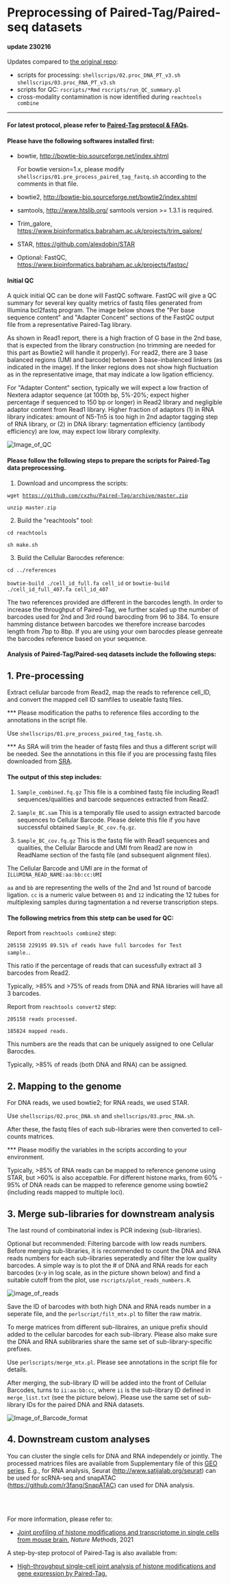 # Preprocessing of Paired-Tag/Paired-seq datasets

#### update 230216
Updates compared to [the original repo](https://github.com/cxzhu/Paired-Tag):
- scripts for processing: 
   <code>shellscrips/02.proc_DNA_PT_v3.sh</code> 
   <code>shellscrips/03.proc_RNA_PT_v3.sh</code> 
- scripts for QC: 
   <code>rscripts/\*Rmd</code>
   <code>rscripts/run_QC_summary.pl</code>
- cross-modality contamination is now identified during <code>reachtools combine</code> 

***

#### For latest protocol, please refer to [Paired-Tag protocol & FAQs](https://github.com/cxzhu/Paired-Tag/tree/master/protocol).

#### Please have the following softwares installed first:

- bowtie, http://bowtie-bio.sourceforge.net/index.shtml
   
   For bowtie version=1.x, please modify <code>shellscrips/01.pre_process_paired_tag_fastq.sh</code> according to the comments in that file.

- bowtie2, http://bowtie-bio.sourceforge.net/bowtie2/index.shtml
- samtools, http://www.htslib.org/
   samtools version >= 1.3.1 is required.

- Trim_galore, https://www.bioinformatics.babraham.ac.uk/projects/trim_galore/

- STAR, https://github.com/alexdobin/STAR

- Optional: FastQC, https://www.bioinformatics.babraham.ac.uk/projects/fastqc/


#### Initial QC
A quick initial QC can be done will FastQC software. FastQC will give a QC summary for several key quality metrics of fastq files generated from Illumina bcl2fastq program. The image below shows the "Per base sequence content" and "Adapter Concent" sections of the FastQC output file from a representative Paired-Tag library. 

As shown in Read1 report, there is a high fraction of G base in the 2nd base, that is expected from the library construction (no trimming are needed for this part as Bowtie2 will handle it properly). For read2, there are 3 base balanced regions (UMI and barcode) between 3 base-inbalenced linkers (as indicated in the image). If the linker regions does not show high fluctuation as in the representative image, that may indicate a low ligation efficiency.

For "Adapter Content" section, typically we will expect a low fraction of Nextera adaptor sequence (at 100th bp, 5%-20%; expect higher percentage if sequenced to 150 bp or longer) in Read2 library and negligible adaptor content from Read1 library. Higher fraction of adaptors (1) in RNA library indicates: amount of N5-Tn5 is too high in 2nd adaptor tagging step of RNA library, or (2) in DNA library: tagmentation efficiency (antibody efficiency) are low, may expect low library complexity.

![Image_of_QC](https://github.com/cxzhu/Paired-Tag/blob/master/img/QC.png)

#### Please follow the following steps to prepare the scripts for Paired-Tag data preprocessing.

1. Download and uncompress the scripts: 

<code>wget https://github.com/cxzhu/Paired-Tag/archive/master.zip</code>

<code>unzip master.zip</code>

2. Build the "reachtools" tool:

<code>cd reachtools</code>

<code>sh make.sh</code>

3. Build the Cellular Barocdes reference:

<code>cd ../references</code>

<code>bowtie-build ./cell_id_full.fa cell_id</code>
or
<code>bowtie-build ./cell_id_full_407.fa cell_id_407</code>

The two references provided are different in the barcodes length. In order to increase the throughput of Paired-Tag, we further scaled up the number of barcodes used for 2nd and 3rd round barocding from 96 to 384. To ensure hamming distance between barcodes we therefore increase barcodes length from 7bp to 8bp. If you are using your own barocdes please genreate the barcodes reference based on your sequence. 


#### Analysis of Paired-Tag/Paired-seq datasets include the following steps:


## 1. Pre-processing
Extract cellular barcode from Read2, map the reads to reference cell_ID, and convert the mapped cell ID samfiles to useable fastq files.

*** Please modification the paths to reference files according to the annotations in the script file.

Use <code>shellscrips/01.pre_process_paired_tag_fastq.sh</code>.

*** As SRA will trim the header of fastq files and thus a different script will be needed. See the annotations in this file if you are processing fastq files downloaded from [SRA](https://www.ncbi.nlm.nih.gov/sra?term=SRP266461).


#### The output of this step includes:

1. <code>Sample_combined.fq.gz</code>  This file is a combined fastq file including Read1 sequences/qualities and barcode sequences extracted from Read2.

2. <code>Sample_BC.sam</code> This is a temporally file used to assign extracted barcode sequences to Cellular Barcode. Please delete this file if you have successful obtained <code>Sample_BC_cov.fq.gz</code>.

3. <code>Sample_BC_cov.fq.gz</code> This is the fastq file with Read1 sequences and qualities, the Cellular Barocde and UMI from Read2 are now in ReadName section of the fastq file (and subsequent alignment files).

The Cellular Barcode and UMI are in the format of <code>ILLUMINA_READ_NAME:aa:bb:cc:UMI</code>

<code>aa</code> and <code>bb</code> are representing the wells of the 2nd and 1st round of barcode ligation. <code>cc</code> is a numeric value between <code>01</code> and <code>12</code> indicating the 12 tubes for multiplexing samples during tagmentation a nd reverse transcription steps.

#### The following metrics from this stetp can be used for QC:

Report from <code>reachtools combine2</code> step:

<code>205158	229195	89.51% of reads have full barcodes for Test sample.</code>. 

This ratio if the percentage of reads that can sucessfully extract all 3 barcodes from Read2.

Typically, >85% and >75% of reads from DNA and RNA libraries will have all 3 barcodes.

Report from <code>reachtools convert2</code> step:

<code>205158 reads processed.</code>

<code>185824 mapped reads.</code>

This numbers are the reads that can be uniquely assigned to one Cellular Barocdes.

Typically, >85% of reads (both DNA and RNA) can be assigned.


## 2. Mapping to the genome
For DNA reads, we used bowtie2; for RNA reads, we used STAR.

Use <code>shellscrips/02.proc_DNA.sh</code> and <code>shellscrips/03.proc_RNA.sh</code>.

After these, the fastq files of each sub-libraries were then converted to cell-counts matrices.

*** Please modifiy the variables in the scripts according to your environment.

Typically, >85% of RNA reads can be mapped to reference genome using STAR, but >60% is also accepatble. For different histone marks, from 60% - 95% of DNA reads can be mapped to reference genome using bowtie2 (including reads mapped to multiple loci).


## 3. Merge sub-libraries for downstream analysis
The last round of combinatorial index is PCR indexing (sub-libraries). 

Optional but recommended: Filtering barcode with low reads numbers.
Before merging sub-libraries, it is recommended to count the DNA and RNA reads numbers for each sub-libraries seperatedly and filter the low quality barcodes. A simple way is to plot the # of DNA and RNA reads for each barcodes (x-y in log scale, as in the picture shown below) and find a suitable cutoff from the plot, use <code>rscripts/plot_reads_numbers.R</code>.

![image_of_reads](https://github.com/cxzhu/Paired-Tag/blob/master/img/reads_plot.png)

Save the ID of barcodes with both high DNA and RNA reads number in a seperate file, and the <code>perlscript/filt_mtx.pl</code> to filter the raw matrix.

To merge matrices from different sub-libraires, an unique prefix should added to the cellular barcodes for each sub-library. Please also make sure the DNA and RNA sublibraries share the same set of sub-library-specific prefixes.

Use <code>perlscripts/merge_mtx.pl</code>. Please see annotations in the script file for details.

After merging, the sub-library ID will be added into the front of Cellular Barcodes, turns to <code>ii:aa:bb:cc</code>, where <code>ii</code> is the sub-library ID defined in <code>merge_list.txt</code> (see the picture below). Please use the same set of sub-library IDs for the paired DNA and RNA datasets.

![Image_of_Barcode_format](https://github.com/cxzhu/Paired-Tag/blob/master/img/barcodes_format-01.png)

## 4. Downstream custom analyses
You can cluster the single cells for DNA and RNA independely or jointly. The processed matrices files are available from Supplementary file of this [GEO series](https://www.ncbi.nlm.nih.gov/geo/query/acc.cgi?acc=GSE152020). E.g., for RNA analysis, Seurat (http://www.satijalab.org/seurat) can be used for scRNA-seq and  snapATAC (https://github.com/r3fang/SnapATAC) can used for DNA analysis.


<br>
<br>
  
For more information, please refer to:

- [Joint profiling of histone modifications and transcriptome in single cells from mouse brain.](https://www.nature.com/articles/s41592-021-01060-3) <em>Nature Methods</em>, 2021

A step-by-step protocol of Paired-Tag is also available from:

- [High-throughput single-cell joint analysis of histone modifications and gene expression by Paired-Tag.](https://protocolexchange.researchsquare.com/article/pex-1301/v1)



